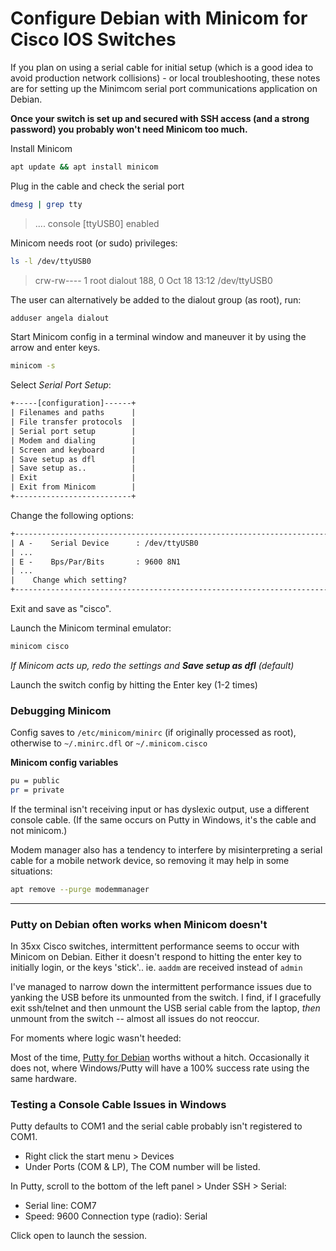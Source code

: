 # Configure Debian with Minicom for Cisco IOS Switches

If you plan on using a serial cable for initial setup (which is a good idea to avoid production network collisions) - or local troubleshooting, these notes are for setting up the Minimcom serial port communications application on Debian.

**Once your switch is set up and secured with SSH access (and a strong password) you probably won't need Minicom too much.**

Install Minicom

```bash
apt update && apt install minicom
```

Plug in the cable and check the serial port

```bash
dmesg | grep tty
```

> .... console [ttyUSB0] enabled

Minicom needs root (or sudo) privileges:

```bash
ls -l /dev/ttyUSB0
```

> crw-rw---- 1 root dialout 188, 0 Oct 18 13:12 /dev/ttyUSB0

The user can alternatively be added to the dialout group (as root), run:

```bash
adduser angela dialout
```

Start Minicom config in a terminal window and maneuver it by using the arrow and enter keys.

```bash
minicom -s
```

Select _Serial Port Setup_:

```txt
+-----[configuration]------+
| Filenames and paths      |
| File transfer protocols  |
| Serial port setup        |
| Modem and dialing        |
| Screen and keyboard      |
| Save setup as dfl        |
| Save setup as..          |
| Exit                     |
| Exit from Minicom        |
+--------------------------+
```

Change the following options:

```txt
+-----------------------------------------------------------------------+
| A -    Serial Device      : /dev/ttyUSB0                              |
| ...                                                                   |
| E -    Bps/Par/Bits       : 9600 8N1                                  |
| ...                                                                   |
|    Change which setting?                                              |
+-----------------------------------------------------------------------+
```

Exit and save as "cisco".

Launch the Minicom terminal emulator:

```bash
minicom cisco
```

_If Minicom acts up, redo the settings and **Save setup as dfl** (default)_

Launch the switch config by hitting the Enter key (1-2 times)

### Debugging Minicom

Config saves to `/etc/minicom/minirc` (if originally processed as root), otherwise to `~/.minirc.dfl` or `~/.minicom.cisco`

**Minicom config variables**

```bash
pu = public
pr = private
```

If the terminal isn't receiving input or has dyslexic output, use a different console cable. (If the same occurs on Putty in Windows, it's the cable and not minicom.)

Modem manager also has a tendency to interfere by misinterpreting a serial cable for a mobile network device, so removing it may help in some situations:

```bash
apt remove --purge modemmanager
```

---

### Putty on Debian often works when Minicom doesn't

In 35xx Cisco switches, intermittent performance seems to occur with Minicom on Debian. Either it doesn't respond to hitting the enter key to initially login, or the keys 'stick'.. ie. `aaddm` are received instead of `admin`

I've managed to narrow down the intermittent performance issues due to yanking the USB before its unmounted from the switch. I find, if I gracefully exit ssh/telnet and then unmount the USB serial cable from the laptop, _then_ unmount from the switch -- almost all issues do not reoccur.

For moments where logic wasn't heeded:

Most of the time, [Putty for Debian](https://packages.debian.org/stretch/putty) worths without a hitch. Occasionally it does not, where Windows/Putty will have a 100% success rate using the same hardware.

### Testing a Console Cable Issues in Windows

Putty defaults to COM1 and the serial cable probably isn't registered to COM1.

- Right click the start menu > Devices
- Under Ports (COM & LP), The COM number will be listed.

In Putty, scroll to the bottom of the left panel > Under SSH > Serial:

- Serial line: COM7
- Speed: 9600
  Connection type (radio): Serial

Click open to launch the session.
